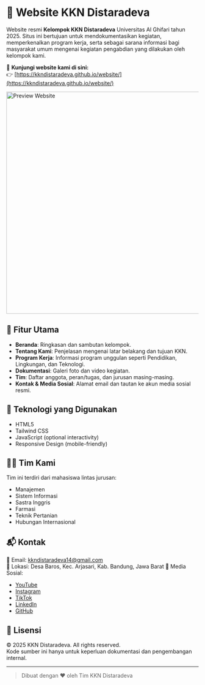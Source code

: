 # 🌱 Website KKN Distaradeva

Website resmi **Kelompok KKN Distaradeva** Universitas Al Ghifari tahun 2025. Situs ini bertujuan untuk mendokumentasikan kegiatan, memperkenalkan program kerja, serta sebagai sarana informasi bagi masyarakat umum mengenai kegiatan pengabdian yang dilakukan oleh kelompok kami.

📌 **Kunjungi website kami di sini:**  
👉 [https://kkndistaradeva.github.io/website/](https://kkndistaradeva.github.io/website/)

<img src="https://github.com/user-attachments/assets/af9d1b2e-be2e-41d3-b63c-b04b1f99ab9d" alt="Preview Website" width="580" />

## 🌟 Fitur Utama

- **Beranda**: Ringkasan dan sambutan kelompok.
- **Tentang Kami**: Penjelasan mengenai latar belakang dan tujuan KKN.
- **Program Kerja**: Informasi program unggulan seperti Pendidikan, Lingkungan, dan Teknologi.
- **Dokumentasi**: Galeri foto dan video kegiatan.
- **Tim**: Daftar anggota, peran/tugas, dan jurusan masing-masing.
- **Kontak & Media Sosial**: Alamat email dan tautan ke akun media sosial resmi.

## 🧩 Teknologi yang Digunakan

- HTML5
- Tailwind CSS
- JavaScript (optional interactivity)
- Responsive Design (mobile-friendly)

## 🧑‍💻 Tim Kami

Tim ini terdiri dari mahasiswa lintas jurusan:
- Manajemen
- Sistem Informasi
- Sastra Inggris
- Farmasi
- Teknik Pertanian
- Hubungan Internasional

## 📬 Kontak

📧 Email: [kkndistaradeva14@gmail.com](mailto:kkndistaradeva14@gmail.com)  
📍 Lokasi: Desa Baros, Kec. Arjasari, Kab. Bandung, Jawa Barat 
🔗 Media Sosial:
- [YouTube](#)
- [Instagram](#)
- [TikTok](#)
- [LinkedIn](#)
- [GitHub](#)

## 📄 Lisensi

© 2025 KKN Distaradeva. All rights reserved.  
Kode sumber ini hanya untuk keperluan dokumentasi dan pengembangan internal.

---

> Dibuat dengan ❤️ oleh Tim KKN Distaradeva
